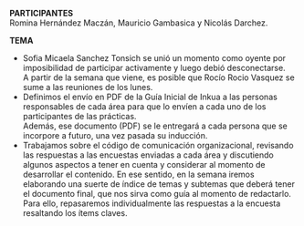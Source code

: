 **PARTICIPANTES**
<br/>Romina Hernández Maczán, Mauricio Gambasica y Nicolás Darchez.

**TEMA**
* Sofia Micaela Sanchez Tonsich se unió un momento como oyente por imposibilidad de participar activamente y luego debió desconectarse. 
<br/>A partir de la semana que viene, es posible que Rocío Rocio Vasquez se sume a las reuniones de los lunes.
* Definimos el envío en PDF de la Guía Inicial de Inkua a las personas responsables de cada área para que lo envíen a cada uno de los participantes de las prácticas. 
<br/>Además, ese documento (PDF) se le entregará a cada persona que se incorpore a futuro, una vez pasada su inducción.
* Trabajamos sobre el código de comunicación organizacional, revisando las respuestas a las encuestas enviadas a cada área y discutiendo algunos aspectos a tener en cuenta y considerar al momento de desarrollar el contenido. En ese sentido, en la semana iremos elaborando una suerte de índice de temas y subtemas que deberá tener el documento final, que nos sirva como guía al momento de redactarlo. Para ello, repasaremos individualmente las respuestas a la encuesta resaltando los ítems claves.
